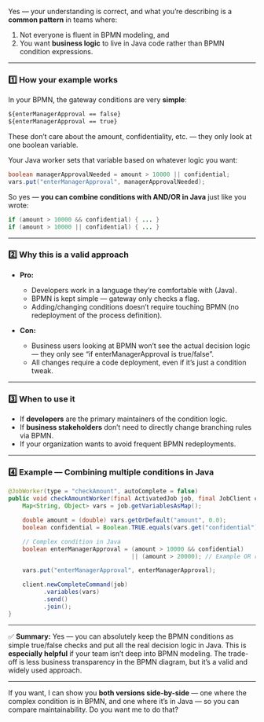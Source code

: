 Yes — your understanding is correct, and what you’re describing is a **common pattern** in teams where:

1. Not everyone is fluent in BPMN modeling, and
2. You want **business logic** to live in Java code rather than BPMN condition expressions.

---

### 1️⃣ How your example works

In your BPMN, the gateway conditions are very **simple**:

```xml
${enterManagerApproval == false}
${enterManagerApproval == true}
```

These don’t care about the amount, confidentiality, etc. — they only look at one boolean variable.

Your Java worker sets that variable based on whatever logic you want:

```java
boolean managerApprovalNeeded = amount > 10000 || confidential;
vars.put("enterManagerApproval", managerApprovalNeeded);
```

So yes — **you can combine conditions with AND/OR in Java** just like you wrote:

```java
if (amount > 10000 && confidential) { ... }
if (amount > 10000 || confidential) { ... }
```

---

### 2️⃣ Why this is a valid approach

* **Pro:**

  * Developers work in a language they’re comfortable with (Java).
  * BPMN is kept simple — gateway only checks a flag.
  * Adding/changing conditions doesn’t require touching BPMN (no redeployment of the process definition).
* **Con:**

  * Business users looking at BPMN won’t see the actual decision logic — they only see “if enterManagerApproval is true/false”.
  * All changes require a code deployment, even if it’s just a condition tweak.

---

### 3️⃣ When to use it

* If **developers** are the primary maintainers of the condition logic.
* If **business stakeholders** don’t need to directly change branching rules via BPMN.
* If your organization wants to avoid frequent BPMN redeployments.

---

### 4️⃣ Example — Combining multiple conditions in Java

```java
@JobWorker(type = "checkAmount", autoComplete = false)
public void checkAmountWorker(final ActivatedJob job, final JobClient client) {
    Map<String, Object> vars = job.getVariablesAsMap();

    double amount = (double) vars.getOrDefault("amount", 0.0);
    boolean confidential = Boolean.TRUE.equals(vars.get("confidential"));

    // Complex condition in Java
    boolean enterManagerApproval = (amount > 10000 && confidential)
                                   || (amount > 20000); // Example OR rule

    vars.put("enterManagerApproval", enterManagerApproval);

    client.newCompleteCommand(job)
          .variables(vars)
          .send()
          .join();
}
```

---

✅ **Summary:**
Yes — you can absolutely keep the BPMN conditions as simple true/false checks and put all the real decision logic in Java. This is **especially helpful** if your team isn’t deep into BPMN modeling. The trade-off is less business transparency in the BPMN diagram, but it’s a valid and widely used approach.

---

If you want, I can show you **both versions side-by-side** —
one where the complex condition is in BPMN, and one where it’s in Java — so you can compare maintainability.
Do you want me to do that?
